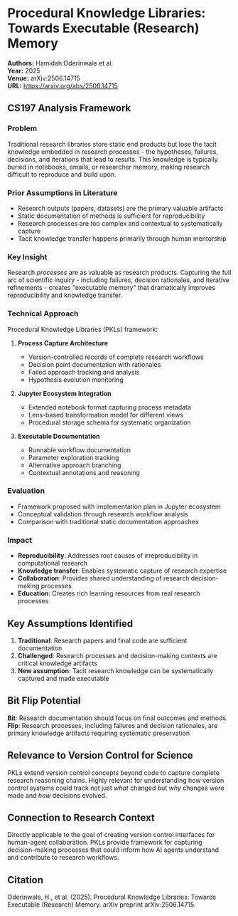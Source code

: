 # Procedural Knowledge Libraries: Towards Executable (Research) Memory

**Authors:** Hamidah Oderinwale et al.  
**Year:** 2025  
**Venue:** arXiv:2506.14715  
**URL:** https://arxiv.org/abs/2506.14715  

## CS197 Analysis Framework

### Problem
Traditional research libraries store static end products but lose the tacit knowledge embedded in research processes - the hypotheses, failures, decisions, and iterations that lead to results. This knowledge is typically buried in notebooks, emails, or researcher memory, making research difficult to reproduce and build upon.

### Prior Assumptions in Literature
- Research outputs (papers, datasets) are the primary valuable artifacts
- Static documentation of methods is sufficient for reproducibility
- Research processes are too complex and contextual to systematically capture
- Tacit knowledge transfer happens primarily through human mentorship

### Key Insight
Research *processes* are as valuable as research products. Capturing the full arc of scientific inquiry - including failures, decision rationales, and iterative refinements - creates "executable memory" that dramatically improves reproducibility and knowledge transfer.

### Technical Approach
Procedural Knowledge Libraries (PKLs) framework:

1. **Process Capture Architecture**
   - Version-controlled records of complete research workflows
   - Decision point documentation with rationales
   - Failed approach tracking and analysis
   - Hypothesis evolution monitoring

2. **Jupyter Ecosystem Integration**
   - Extended notebook format capturing process metadata
   - Lens-based transformation model for different views
   - Procedural storage schema for systematic organization

3. **Executable Documentation**
   - Runnable workflow documentation
   - Parameter exploration tracking
   - Alternative approach branching
   - Contextual annotations and reasoning

### Evaluation
- Framework proposed with implementation plan in Jupyter ecosystem
- Conceptual validation through research workflow analysis
- Comparison with traditional static documentation approaches

### Impact
- **Reproducibility**: Addresses root causes of irreproducibility in computational research
- **Knowledge transfer**: Enables systematic capture of research expertise
- **Collaboration**: Provides shared understanding of research decision-making processes
- **Education**: Creates rich learning resources from real research processes

## Key Assumptions Identified
1. **Traditional**: Research papers and final code are sufficient documentation
2. **Challenged**: Research processes and decision-making contexts are critical knowledge artifacts
3. **New assumption**: Tacit research knowledge can be systematically captured and made executable

## Bit Flip Potential
**Bit**: Research documentation should focus on final outcomes and methods  
**Flip**: Research processes, including failures and decision rationales, are primary knowledge artifacts requiring systematic preservation

## Relevance to Version Control for Science
PKLs extend version control concepts beyond code to capture complete research reasoning chains. Highly relevant for understanding how version control systems could track not just *what* changed but *why* changes were made and *how* decisions evolved.

## Connection to Research Context
Directly applicable to the goal of creating version control interfaces for human-agent collaboration. PKLs provide framework for capturing decision-making processes that could inform how AI agents understand and contribute to research workflows.

## Citation
Oderinwale, H., et al. (2025). Procedural Knowledge Libraries: Towards Executable (Research) Memory. arXiv preprint arXiv:2506.14715.